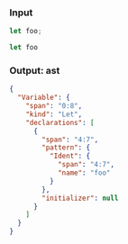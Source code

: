### Input
```js
let foo;
```

```js min
let foo
```

### Output: ast
```json
{
  "Variable": {
    "span": "0:8",
    "kind": "Let",
    "declarations": [
      {
        "span": "4:7",
        "pattern": {
          "Ident": {
            "span": "4:7",
            "name": "foo"
          }
        },
        "initializer": null
      }
    ]
  }
}
```
